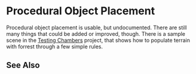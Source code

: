 # Procedural Object Placement

<!-- PAGE IS TODO -->

Procedural object placement is usable, but undocumented. There are still many things that could be added or improved, though. There is a sample scene in the [Testing Chambers](../../../samples/testing-chambers.md) project, that shows how to populate terrain with forrest through a few simple rules.

## See Also


